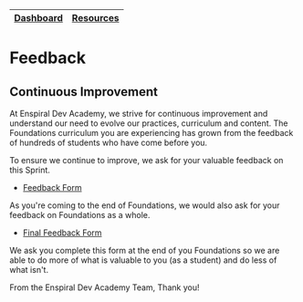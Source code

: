 [Dashboard](/README.md) | [Resources ](README.md) |
------------|----------|

# Feedback 

## Continuous Improvement

At Enspiral Dev Academy, we strive for continuous improvement and understand our need to evolve our practices, curriculum and content.  The Foundations curriculum you are experiencing has grown from the feedback of hundreds of students who have come before you.  

To ensure we continue to improve, we ask for your valuable feedback on this Sprint.  


- [Feedback Form](https://forms.gle/5UxPinuPzCZ2EfnK9)


As you're coming to the end of Foundations, we would also ask for your feedback on Foundations as a whole.


- [Final Feedback Form](https://forms.gle/fc4qrrSiJ9nuH13u8)


We ask you complete this form at the end of you Foundations so we are able to do more of what is valuable to you (as a student) and do less of what isn't.

From the Enspiral Dev Academy Team, Thank you!
